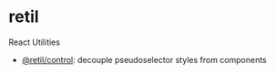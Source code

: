 retil
=====

React Utilities

- [@retil/control](./packages/control): decouple pseudoselector styles from components

<!--

**The React distro that's Just JavaScript.**


## Why Retil?

See those two elephants in the room over there? They're Next.js and Gatsby, and they're big magical frameworks. They're a faustian bargain that takes away your freedom -- forcing decisions on where your code needs to be located, how your requests are handled, and how your data is fetched and serialized. In return, they make it a little easier to get started -- while seriously limiting your options as your project grows.

In contrast, Retil is a collection of independent utilities. It gives you the same power to split code, cache and load data, and do static and server rendering -- but *without* the magic directories, arcane plugin system, or special static methods. But how is this even possible?

**Retil is a React distro** -- a collection of independent packages. It provides you with powerful JavaScript APIs, independent CLI tools, and well documented conventions. By drawing on just the bits you need, you'll be able to make progress in no time -- while still having the freedom to go your own way when the need arises.

One more thing - *Retil is extracted from a real-world production app*. It's built by developers, for developers. As a result, it's incentivized to be small, nimble and maintainable -- *not* to pad VC pockets.

The lowdown? **Retil is Just JavaScript.** And that's why it'll literally only take 2 minutes to create your first app with it. Here's how.


## Getting Started

The easiest way to get started is with the Retil CLI tool. To start, install it with NPM or Yarn:

```bash
npm install -g @retil/cli
# OR
yarn global add @retil/cli
```

Then, you can create a new app using `create-retil-app`

```bash
npx create-retil-app sitbit
cd sitbit
npm start # or yarn start
```

If you prefer TypeScript, you can select the TypeScript template with `--template typescript` -- just as you can with `create-react-app`. In fact, `create-retil-app` is just a wrapper around CRA that adds server rendering and custom webpack configuration -- so if you've used CRA before, you'll feel right at home.

```bash
npx create-retil-app sitbit --template typescript
cd sitbit
npm start # or yarn start
```

If everything has worked, the script should open up your browser to <http://localhost:3000>. You can then click the *View Source* link to check that server rendering is working as advertised, or follow the simple instructions to add your first route. And that's really all there is to it -- Retil is just an extended Create React App with SSR and a bunch of handy utilities to handle routing and data. So now that you're in the know, let's [explore your new toolbox]().


## Roadmap

The current plan for Retil 1.0 calls for the following packages across two repositories: `retil` (this repository)  and `create-retil-app`.


### The `retil` repository

- retil

  An umbrella package that re-exports all other utilities.

- @retil/crawler

  Functions and router middleware for building a list of available URLs and their metadata from a route matcher object.

- @retil/data

  Utilities for populating and maintaining a cache of structured data, e.g. from APIs or local user input.

- @retil/history

  Utilities for creating a @retil/source source that mirrors history on the browser, or a HTTP request on the server.

- @retil/issues

  Utilities for error handling.

- @retil/router

  Utilities for mapping @retil/history requests to relevant state and side effects, and then rendering that state within a React tree.

- @retil/source

  Utilities for creating and manipulating data sources, using reactive programming principles.

- @retil/store

  A central state store for your application, allowing state to be serialized and passed between server, client, and client tabs. Can be configured to store state with Redux (allowing use of redux-dev-tools), or `useReducer()`.


### The `create-retil-app` repository:

- cra-template-retil
- cra-template-retil-typescript
- create-retil-app

  A wrapper around create-react-app that configures it's default scripts to @retil/react-scripts, and it's default template prefix to `cra-template-retil`.

- retil-scripts

  An extension to react-scripts that adds SSR and webpack config customization support.


### Upstream dependencies

Retil is designed to be used with React Suspense. As a result, the release of Retil 1.0 has the following prerequisites:

- Stable release of React's Concurrent Mode
- Suspense support in React's streaming renderer

-->